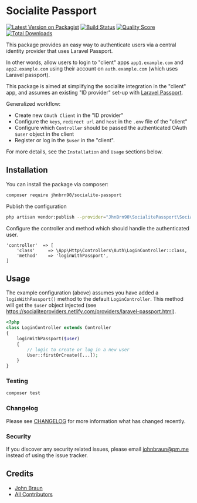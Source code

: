 # Socialite Passport

[![Latest Version on Packagist](https://img.shields.io/packagist/v/jhnbrn90/socialite-passport.svg?style=flat-square)](https://packagist.org/packages/jhnbrn90/socialite-passport)
[![Build Status](https://img.shields.io/travis/Jhnbrn90/socialite-passport/master.svg?style=flat-square)](https://travis-ci.org/Jhnbrn90/socialite-passport)
[![Quality Score](https://img.shields.io/scrutinizer/g/jhnbrn90/socialite-passport.svg?style=flat-square)](https://scrutinizer-ci.com/g/jhnbrn90/socialite-passport)
[![Total Downloads](https://img.shields.io/packagist/dt/jhnbrn90/socialite-passport.svg?style=flat-square)](https://packagist.org/packages/jhnbrn90/socialite-passport)

 This package provides an easy way to authenticate users via a central identity provider that uses Laravel Passport.
 
 In other words, allow users to login to "client" apps `app1.example.com` and `app2.example.com` using their account on `auth.example.com` (which uses Laravel passport). 
 
 This package is aimed at simplifying the socialite integration in the "client" app, and assumes an existing "ID provider" set-up with [Laravel Passport](https://laravel.com/docs/6.x/passport). 
 
 Generalized workflow:
 * Create new `OAuth Client` in the "ID provider"
 * Configure the `keys`, `redirect url` and `host` in the `.env` file of the "client"
 * Configure which `Controller` should be passed the authenticated OAuth `$user` object in the client
 * Register or log in the `$user` in the "client".

For more details, see the `Installation` and `Usage` sections below.

## Installation

You can install the package via composer:

```bash
composer require jhnbrn90/socialite-passport
```

Publish the configuration

```bash
php artisan vendor:publish --provider="JhnBrn90\SocialitePassport\SocialitePassportServiceProvider" --tag="config"
````

Configure the controller and method which should handle the authenticated user.
```
'controller'  => [
    'class'     => \App\Http\Controllers\Auth\LoginController::class,
    'method'    => 'loginWithPassport',
]
```

## Usage

The example configuration (above) assumes you have added a `loginWithPassport()` method to the default `LoginController`. 
This method will get the `$user` object injected (see https://socialiteproviders.netlify.com/providers/laravel-passport.html).

```php
<?php
class LoginController extends Controller 
{
    loginWithPassport($user)
    {
        // logic to create or log in a new user
        User::firstOrCreate([...]);
    }
}
```

### Testing

``` bash
composer test
```

### Changelog

Please see [CHANGELOG](CHANGELOG.md) for more information what has changed recently.

### Security

If you discover any security related issues, please email johnbraun@pm.me instead of using the issue tracker.

## Credits

- [John Braun](https://github.com/jhnbrn90)
- [All Contributors](../../contributors)
